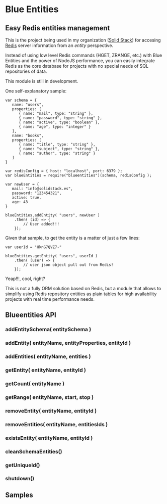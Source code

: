 # Blue Entities

## Easy Redis entities management

This is the project being used in my organization ([Solid Stack](http://www.solid-stack.com)) for accesing [Redis](https://redis.io)  server information from an *entity* perspective.

Instead of using low level Redis commands (HGET, ZRANGE, etc.) with Blue Entities and the power of NodeJS performance, you can easily integrate Redis as the core database for projects with no special needs of SQL repositories of data.

This module is still in development.

One self-explanatory sample:

```
var schema = {
   name: "users",
   properties: [
      { name: "mail", type: "string" },
      { name: "password", type: "string" },
      { name: "active", type: "boolean" },
      { name: "age", type: "integer" }
   ],
   name: "books",
   properties: [
      { name: "title", type: "string" },
      { name: "subject", type: "string" },
      { name: "author", type: "string" }      
   ]
}

var redisConfig = { host: "localhost", port: 6379 };
var blueEntities = require("blueentities")(schema, redisConfig );

var newUser = {
   mail: "info@solidstack.es",
   password: "123454321",
   active: true,
   age: 43
}

blueEntities.addEntity( "users", newUser )
	.then( (id) => {
		// User added!!!
	});

```

Given that sample, to get the entity is a matter of just a few lines:

```
var userId = "HknG7QVZ7-"

blueEntities.getEntity( "users", userId )
	.then( (user) => {
		// user json object pull out from Redis!
	});
```

Yeap!!!, cool, right?

This is not a fully ORM solution based on Redis, but a module that allows to simplify using Redis repository entities as plain tables for high availability projects with real time performance needs.

## Blueentities API

### addEntitySchema( entitySchema )

### addEntity( entityName, entityProperties, entityId )

### addEntities( entityName, entities )

### getEntity( entityName, entityId )

### getCount( entityName )

### getRange( entityName, start, stop )

### removeEntity( entityName, entityId )

### removeEntities( entityName, entitiesIds )

### existsEntity( entityName, entityId )

### cleanSchemaEntities()

### getUniqueId()

### shutdown()

## Samples